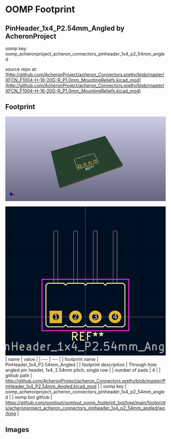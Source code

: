 # OOMP Footprint  
## PinHeader_1x4_P2.54mm_Angled  by AcheronProject  
  
oomp key: oomp_acheronproject_acheron_connectors_pinheader_1x4_p2_54mm_angled  
  
source repo at: [http://github.com/AcheronProject/acheron_Connectors.pretty/blob/master/XFCN_F1004-H-16-20G-R_P1.0mm_MountingReliefs.kicad_mod](http://github.com/AcheronProject/acheron_Connectors.pretty/blob/master/XFCN_F1004-H-16-20G-R_P1.0mm_MountingReliefs.kicad_mod)  
## Footprint  
  
[![working_kicad_pcb_3d.png](working_kicad_pcb_3d_600.png)](working_kicad_pcb_3d.png)  
  
[![working.png](working_600.png)](working.png)  
| name | value | 
| --- | --- | 
| footprint name | PinHeader_1x4_P2.54mm_Angled | 
| footprint description | Through hole angled pin header, 1x4, 2.54mm pitch, single row | 
| number of pads | 4 | 
| github path | http://github.com/AcheronProject/acheron_Connectors.pretty/blob/master/PinHeader_1x4_P2.54mm_Angled.kicad_mod | 
| oomp key | oomp_acheronproject_acheron_connectors_pinheader_1x4_p2_54mm_angled | 
| oomp bot github | https://github.com/oomlout/oomlout_oomp_footprint_bot/tree/main/footprints/acheronproject_acheron_connectors_pinheader_1x4_p2_54mm_angled/working | 
## Images  
